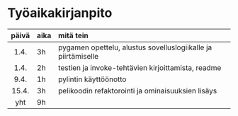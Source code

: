 # Työaikakirjanpito

| päivä | aika | mitä tein                                                     |
|:-----:|:-----|:--------------------------------------------------------------|
| 1.4.  | 3h   | pygamen opettelu, alustus sovelluslogiikalle ja piirtämiselle |
| 1.4.  | 2h   | testien ja invoke-tehtävien kirjoittamista, readme            |
| 9.4.  | 1h   | pylintin käyttöönotto                                         |
| 15.4. | 3h   | pelikoodin refaktorointi ja ominaisuuksien lisäys             |
|  yht  | 9h   |